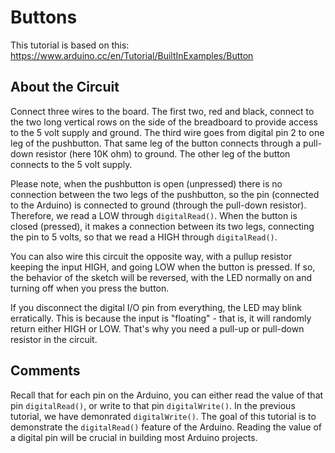 
# Buttons

This tutorial is based on this: https://www.arduino.cc/en/Tutorial/BuiltInExamples/Button

## About the Circuit

Connect three wires to the board. The first two, red and black, connect to the two long vertical rows on the side of the breadboard to provide access to the 5 volt supply and ground. The third wire goes from digital pin 2 to one leg of the pushbutton. That same leg of the button connects through a pull-down resistor (here 10K ohm) to ground. The other leg of the button connects to the 5 volt supply.

Please note, when the pushbutton is open (unpressed) there is no connection between the two legs of the pushbutton, so the pin (connected to the Arduino) is connected to ground (through the pull-down resistor). Therefore, we read a LOW through `digitalRead()`. When the button is closed (pressed), it makes a connection between its two legs, connecting the pin to 5 volts, so that we read a HIGH through `digitalRead()`.

You can also wire this circuit the opposite way, with a pullup resistor keeping the input HIGH, and going LOW when the button is pressed. If so, the behavior of the sketch will be reversed, with the LED normally on and turning off when you press the button.

If you disconnect the digital I/O pin from everything, the LED may blink erratically. This is because the input is "floating" - that is, it will randomly return either HIGH or LOW. That's why you need a pull-up or pull-down resistor in the circuit.

## Comments

Recall that for each pin on the Arduino, you can either read the value of that pin `digitalRead()`, or write to that pin `digitalWrite()`. In the previous tutorial, we have demonrated `digitalWrite()`. The goal of this tutorial is to demonstrate the `digitalRead()` feature of the Arduino. Reading the value of a digital pin will be crucial in building most Arduino projects. 
